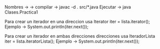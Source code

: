 Nombres -> 
        ->
compilar -> javac -d . src/*.java Ejecutar -> java Clases.Practica1

Para crear un iterador en una direccion usa Iterator iter = lista.iterator(); Ejemplo -> System.out.println(iter.next());

Para crear un iterador en ambas direcciones direcciones usa IteradorLista iter = lista.iteratorLista(); Ejemplo -> System.out.println(iter.next());
